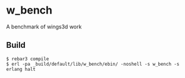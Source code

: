 w_bench
=====

A benchmark of wings3d work

Build
-----

    $ rebar3 compile
	$ erl -pa _build/default/lib/w_bench/ebin/ -noshell -s w_bench -s erlang halt
